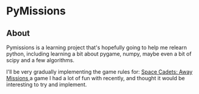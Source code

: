 # PyMissions

## About

Pymissions is a learning project that's hopefully going to help me relearn python, including learning a bit about pygame, numpy, maybe even a bit of scipy and a few algorithms.

I'll be very gradually implementing the game rules for: [Space Cadets: Away Missions
](https://boardgamegeek.com/boardgame/124827/space-cadets-away-missions) a game I had a lot of fun with recently, and thought it would be interesting to try and implement.